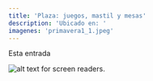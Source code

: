 ```yaml
---
title: 'Plaza: juegos, mastil y mesas'
description: 'Ubicado en: '
imagenes: 'primavera1_1.jpeg'
---
```


Esta entrada 


![alt text for screen readers](https://firebasestorage.googleapis.com/v0/b/dsi-constructora.appspot.com/o/projects%2Festudio.jpeg?alt=media&token=1804f088-1935-4029-9efe-a725e1c98211 "Text to show on mouseover").